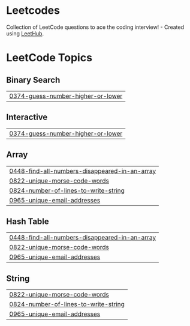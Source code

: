 # Leetcodes
Collection of LeetCode questions to ace the coding interview! - Created using [LeetHub](https://github.com/QasimWani/LeetHub).

<!---LeetCode Topics Start-->
# LeetCode Topics
## Binary Search
|  |
| ------- |
| [0374-guess-number-higher-or-lower](https://github.com/VidurAgarwal25/Leetcodes/tree/master/0374-guess-number-higher-or-lower) |
## Interactive
|  |
| ------- |
| [0374-guess-number-higher-or-lower](https://github.com/VidurAgarwal25/Leetcodes/tree/master/0374-guess-number-higher-or-lower) |
## Array
|  |
| ------- |
| [0448-find-all-numbers-disappeared-in-an-array](https://github.com/VidurAgarwal25/Leetcodes/tree/master/0448-find-all-numbers-disappeared-in-an-array) |
| [0822-unique-morse-code-words](https://github.com/VidurAgarwal25/Leetcodes/tree/master/0822-unique-morse-code-words) |
| [0824-number-of-lines-to-write-string](https://github.com/VidurAgarwal25/Leetcodes/tree/master/0824-number-of-lines-to-write-string) |
| [0965-unique-email-addresses](https://github.com/VidurAgarwal25/Leetcodes/tree/master/0965-unique-email-addresses) |
## Hash Table
|  |
| ------- |
| [0448-find-all-numbers-disappeared-in-an-array](https://github.com/VidurAgarwal25/Leetcodes/tree/master/0448-find-all-numbers-disappeared-in-an-array) |
| [0822-unique-morse-code-words](https://github.com/VidurAgarwal25/Leetcodes/tree/master/0822-unique-morse-code-words) |
| [0965-unique-email-addresses](https://github.com/VidurAgarwal25/Leetcodes/tree/master/0965-unique-email-addresses) |
## String
|  |
| ------- |
| [0822-unique-morse-code-words](https://github.com/VidurAgarwal25/Leetcodes/tree/master/0822-unique-morse-code-words) |
| [0824-number-of-lines-to-write-string](https://github.com/VidurAgarwal25/Leetcodes/tree/master/0824-number-of-lines-to-write-string) |
| [0965-unique-email-addresses](https://github.com/VidurAgarwal25/Leetcodes/tree/master/0965-unique-email-addresses) |
<!---LeetCode Topics End-->